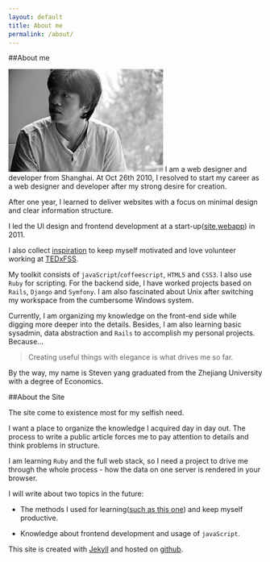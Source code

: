 ```yaml
---
layout: default
title: About me
permalink: /about/
---
```

##About me

  ![self-potrait](/images/me.jpg)
  I am a web designer and developer from Shanghai. At Oct 26th 2010, I resolved to start my career as a web designer and developer after my strong desire for creation.

  After one year, I learned to deliver websites with a focus on minimal design and clear information structure.

  I led the UI design and frontend development at a start-up([site](http://ele.me/at/entry/1),[webapp](http://ele.me/napos.php)) in 2011.

  I also collect [inspiration](http://quote.yangchenyun.com) to keep myself motivated and love volunteer working at [TEDxFSS](http://tedxfivestarsquare.com).

  My toolkit consists of `javaScript`/`coffeescript`, `HTML5` and `CSS3`. I also use `Ruby` for scripting. For the backend side, I have worked projects based on `Rails`, `Django` and `Symfony`. I am also fascinated about Unix after switching my workspace from the cumbersome Windows system.

  Currently, I am organizing my knowledge on the front-end side while digging more deeper into the details. Besides, I am also learning basic sysadmin, data abstraction and `Rails` to accomplish my personal projects. Because...

  >Creating useful things with elegance is what drives me so far.

  By the way, my name is Steven yang graduated from the Zhejiang University with a degree of Economics.

##About the Site

  The site come to existence most for my selfish need.

  I want a place to organize the knowledge I acquired day in day out. The process to write a public article forces me to pay attention to details and think problems in structure.

  I am learning `Ruby` and the full web stack, so I need a project to drive me through the whole process - how the data on one server is rendered in your browser.

  I will write about two topics in the future:

  * The methods I used for learning([such as this one](http://http://ge.tt/3XTYjJg)) and keep myself productive.

  * Knowledge about frontend development and usage of `javaScript`.

  This site is created with [Jekyll](http://github.com/mojombo/jekyll) and hosted on [github](http://github.com).
